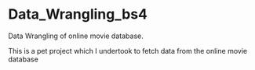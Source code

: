 # Data_Wrangling_bs4
Data Wrangling of online movie database.

This is a pet project which I undertook to fetch data from the online movie database 
